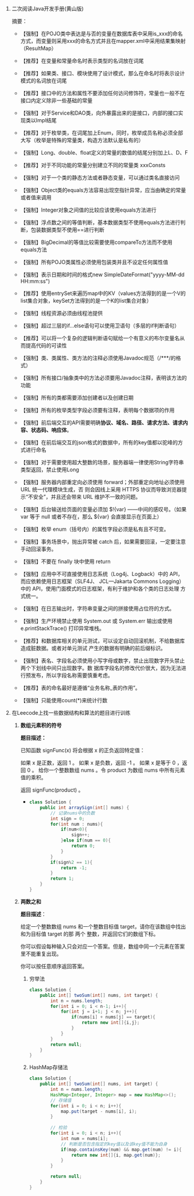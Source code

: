 1. 二次阅读Java开发手册(黄山版)

   摘要：

   - 【强制】在POJO类中表达是与否的变量在数据库表中采用is_xxx的命名方式，而变量则采用xxx的命名方式并且在mapper.xml中采用结果集映射（ResultMap）

   - 【推荐】在变量和常量命名时表示类型的名词放在词尾

   - 【推荐】如果类、接口、模块使用了设计模式，那么在命名时将表示设计模式的名词放在词尾

   - 【推荐】接口中的方法和属性不要添加任何访问修饰符，常量也一般不在接口内定义除非一些基础的常量

   - 【强制】对于Service和DAO类，向外暴露出来的是接口，内部的接口实现类以Impl结尾

   - 【推荐】对于枚举类，在词尾加上Enum，同时，枚举成员名称必须全部大写（枚举是特殊的常量类，构造方法默认是私有的）

   - 【强制】Long、double、float定义的常量的数值的结尾分别加上L、D、F

   - 【推荐】对于不同功能的常量分别建立不同的常量类 xxxConsts

   - 【强制】对于一个类的静态方法或者静态变量，可以通过类名直接访问

   - 【强制】Object类的equals方法容易出现空指针异常，应当由确定的常量或者值来调用

   - 【强制】Integer对象之间值的比较应该使用equals方法进行

   - 【强制】浮点数之间的等值判断，基本数据类型不使用equals方法进行判断，包装数据类型不使用==进行判断

   - 【强制】BigDecimal的等值比较需要使用compareTo方法而不使用equals方法

   - 【强制】所有POJO类属性必须使用包装类并且不设定任何属性值

   - 【强制】表示日期和时间的格式new SimpleDateFormat("yyyy-MM-dd HH:mm:ss")

   - 【推荐】使用entrySet来遍历map中的KV（values方法得到的是一个V的list集合对象，keySet方法得到的是一个K的list集合对象）

   - 【强制】线程资源必须由线程池提供

   - 【强制】超过三层的if...else语句可以使用卫语句（多层的if判断语句）

   - 【推荐】可以将一个复杂的逻辑判断语句赋给一个有意义的布尔变量名从而提高代码的可读性

   - 【强制】类、类属性、类方法的注释必须使用Javadoc规范（/***/的格式）

   - 【强制】所有接口/抽象类中的方法必须要用Javadoc注释，表明该方法的功能

   - 【强制】所有的类都需要添加创建者以及创建日期

   - 【强制】所有的枚举类型字段必须要有注释，表明每个数据项的作用

   - 【强制】前后端交互的API需要明确**协议、域名、路径、请求方法、请求内容、状态码、响应体**。

   - 【强制】在前后端交互的json格式的数据中，所有的key值都以驼峰的方式进行命名

   - 【强制】对于需要使用超大整数的场景，服务器端一律使用String字符串类型返回，禁止使用Long

   - 【强制】服务器内部重定向必须使用 forward；外部重定向地址必须使用 URL 统一代理模块生成，否 则会因线上采用 HTTPS 协议而导致浏览器提示“不安全”，并且还会带来 URL 维护不一致的问题。

   - 【强制】后台输送给页面的变量必须加 $!{var} ——中间的感叹号。（如果 var 等于 null 或者不存在，那么 ${var} 会直接显示在页面上）

   - 【强制】枚举 enum（括号内）的属性字段必须是私有且不可变。

   - 【强制】事务场景中，抛出异常被 catch 后，如果需要回滚，一定要注意手动回滚事务。

   - 【强制】不要在 finally 块中使用 return

   - 【强制】应用中不可直接使用日志系统（Log4j、Logback）中的 API，而应依赖使用日志框架（SLF4J、 JCL—Jakarta Commons Logging）中的 API，使用门面模式的日志框架，有利于维护和各个类的日志处理 方式统一。

   - 【强制】在日志输出时，字符串变量之间的拼接使用占位符的方式。

   - 【强制】生产环境禁止使用 System.out 或 System.err 输出或使用 e.printStackTrace() 打印异常堆栈。

   - 【推荐】和数据库相关的单元测试，可以设定自动回滚机制，不给数据库造成脏数据。或者对单元测试 产生的数据有明确的前后缀标识。

   - 【强制】表名、字段名必须使用小写字母或数字，禁止出现数字开头禁止两个下划线中间只出现数字。数 据库字段名的修改代价很大，因为无法进行预发布，所以字段名称需要慎重考虑。

   - 【推荐】表的命名最好是遵循“业务名称_表的作用”。

   - 【强制】只能使用count(*)来统计行数

     

   

2. 在Leecode上找一些数据结构和算法的题目进行训练

   1. **数组元素积的符号**

      **题目描述：**

      已知函数 signFunc(x) 将会根据 x 的正负返回特定值：

      如果 x 是正数，返回 1 。
      如果 x 是负数，返回 -1 。
      如果 x 是等于 0 ，返回 0 。
      给你一个整数数组 nums 。令 product 为数组 nums 中所有元素值的乘积。

      返回 signFunc(product) 。

      - ```java
        class Solution {
            public int arraySign(int[] nums) {
                // 记录nums中的负数
                int sign = 0;
                for(int num : nums){
                    if(num<0){
                        sign++;
                    }else if(num == 0){
                        return 0;
                    }
                }
                if(sign%2 == 1){
                    return -1;
                }
                return 1;
            }
        }
        ```

        

   2. **两数之和**

      **题目描述**：

      给定一个整数数组 nums 和一个整数目标值 target，请你在该数组中找出 和为目标值 target  的那 两个 整数，并返回它们的数组下标。

      你可以假设每种输入只会对应一个答案。但是，数组中同一个元素在答案里不能重复出现。

      你可以按任意顺序返回答案。

      1. 穷举法

         ```java
         class Solution {
             public int[] twoSum(int[] nums, int target) {
                 int n = nums.length;
                 for(int i = 0; i < n-1; i++){
                     for(int j = i+1; j < n; j++){
                         if(nums[i] + nums[j] == target){
                             return new int[]{i,j};
                         }
                     }
                 }
                 return null;
             }
         }
         ```

         

      2. HashMap存储法

         ```java
         class Solution {
             public int[] twoSum(int[] nums, int target) {
                 int n = nums.length;
                 HashMap<Integer, Integer> map = new HashMap<>();
                 // 存储值
                 for(int i = 0; i < n; i++){
                     map.put(target - nums[i], i);
                 }
                 
                 // 检验
                 for(int i = 0; i < n; i++){
                     int num = nums[i];
                     // 判断是否包含指定的key值以及该key值不能为自身
                     if(map.containsKey(num) && map.get(num) != i){
                         return new int[]{i, map.get(num)};
                     }
                 }
         
                 return null;
             }
         }
         ```

         